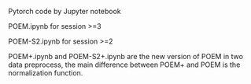 Pytorch code by Jupyter notebook

POEM.ipynb for session >=3

POEM-S2.ipynb for session >=2

POEM+.ipynb and POEM-S2+.ipynb are the new version of POEM in two data preprocess, the main difference between POEM+ and POEM is the normalization function.
